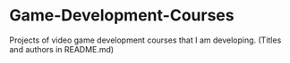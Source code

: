 # Game-Development-Courses
Projects of video game development courses that I am developing. (Titles and authors in README.md)
